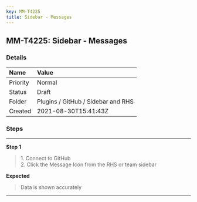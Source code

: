 ```yaml
---
key: MM-T4225
title: Sidebar - Messages
---
```


## MM-T4225: Sidebar - Messages

### Details

| Name     | Value                              |
| :------- | :--------------------------------- |
| Priority | Normal                             |
| Status   | Draft                              |
| Folder   | Plugins / GitHub / Sidebar and RHS |
| Created  | 2021-08-30T15:41:43Z               |

### Steps

<hr/>

**Step 1**

> <article>1. Connect to GitHub <br />2. Click the Message Icon from the RHS or team sidebar</article>

**Expected**

> <article>Data is shown accurately</article>

<hr/>
